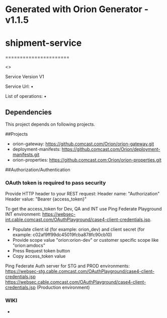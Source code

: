 # Generated with Orion Generator - v1.1.5
# shipment-service
======================

<<A brief discription about the service >>

Service Version
V1

Service Url:
•	

List of operations:
•


Dependencies
------------
This project depends on following projects.

##Projects
- orion-gateway: https://github.comcast.com/Orion/orion-gateway.git
- deployment-manifests: https://github.comcast.com/Orion/deployment-manifests.git
- orion-properties: https://github.comcast.com:Orion/orion-properties.git

##Authorization/Authentication

### OAuth token is required to pass security
Provide HTTP header to your REST request:
Header name: "Authorization"
Header value: "Bearer {access_token}"

To get the access_token for Dev, QA and INT use Ping Federate Playground INT environment: https://websec-int.cable.comcast.com/OAuthPlayground/case4-client-credentials.jsp.
- Populate client id (for example: orion_dev) and client secret (for example: c02af9ff99dc45019fcba878fc90cb10)
- Provide scope value "orion:orion-dev" or customer specific scope like "orion:amdocs"
- Press Request token button
- Copy access_token value

Ping Federate Auth server for STG and PROD environments:
https://websec-stg.cable.comcast.com/OAuthPlayground/case4-client-credentials.jsp
https://websec.cable.comcast.com/OAuthPlayground/case4-client-credentials.jsp    (Production environment)

### WIKI
-  
